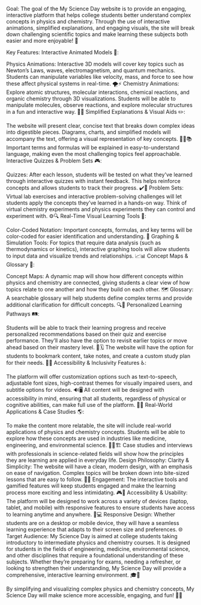 Goal:
The goal of the My Science Day website is to provide an engaging, interactive platform that helps college students better understand complex concepts in physics and chemistry. Through the use of interactive animations, simplified explanations, and engaging visuals, the site will break down challenging scientific topics and make learning these subjects both easier and more enjoyable! 🌟

Key Features:
Interactive Animated Models 🎥:

Physics Animations: Interactive 3D models will cover key topics such as Newton’s Laws, waves, electromagnetism, and quantum mechanics. Students can manipulate variables like velocity, mass, and force to see how these affect physical systems in real-time. 🌪️⚡
Chemistry Animations: Explore atomic structures, molecular interactions, chemical reactions, and organic chemistry through 3D visualizations. Students will be able to manipulate molecules, observe reactions, and explore molecular structures in a fun and interactive way. 🔬💥
Simplified Explanations & Visual Aids ✏️:

The website will present clear, concise text that breaks down complex ideas into digestible pieces. Diagrams, charts, and simplified models will accompany the text, offering a visual representation of key concepts. 🧑‍🏫📚
Important terms and formulas will be explained in easy-to-understand language, making even the most challenging topics feel approachable.
Interactive Quizzes & Problem Sets 🎮:

Quizzes: After each lesson, students will be tested on what they've learned through interactive quizzes with instant feedback. This helps reinforce concepts and allows students to track their progress. ✔️📝
Problem Sets: Virtual lab exercises and interactive problem-solving challenges will let students apply the concepts they’ve learned in a hands-on way. Think of virtual chemistry experiments and physics experiments they can control and experiment with. ⚙️🔍
Real-Time Visual Learning Tools 🎨:

Color-Coded Notation: Important concepts, formulas, and key terms will be color-coded for easier identification and understanding. 🌈
Graphing & Simulation Tools: For topics that require data analysis (such as thermodynamics or kinetics), interactive graphing tools will allow students to input data and visualize trends and relationships. 📈📊
Concept Maps & Glossary 📖:

Concept Maps: A dynamic map will show how different concepts within physics and chemistry are connected, giving students a clear view of how topics relate to one another and how they build on each other. 🗺️
Glossary: A searchable glossary will help students define complex terms and provide additional clarification for difficult concepts. 🔍📘
Personalized Learning Pathways 🛤️:

Students will be able to track their learning progress and receive personalized recommendations based on their quiz and exercise performance. They’ll also have the option to revisit earlier topics or move ahead based on their mastery level. 💪🗓️
The website will have the option for students to bookmark content, take notes, and create a custom study plan for their needs. 📌📝
Accessibility & Inclusivity Features ♿:

The platform will offer customization options such as text-to-speech, adjustable font sizes, high-contrast themes for visually impaired users, and subtitle options for videos. 🔊🖥️
All content will be designed with accessibility in mind, ensuring that all students, regardless of physical or cognitive abilities, can make full use of the platform. 🧑‍🦯
Real-World Applications & Case Studies 🌎:

To make the content more relatable, the site will include real-world applications of physics and chemistry concepts. Students will be able to explore how these concepts are used in industries like medicine, engineering, and environmental science. 👨‍🔬🏗️
Case studies and interviews with professionals in science-related fields will show how the principles they are learning are applied in everyday life.
Design Philosophy:
Clarity & Simplicity: The website will have a clean, modern design, with an emphasis on ease of navigation. Complex topics will be broken down into bite-sized lessons that are easy to follow. 📐✨
Engagement: The interactive tools and gamified features will keep students engaged and make the learning process more exciting and less intimidating. 🎮🎉
Accessibility & Usability: The platform will be designed to work across a variety of devices (laptop, tablet, and mobile) with responsive features to ensure students have access to learning anytime and anywhere. 📱💻
Responsive Design: Whether students are on a desktop or mobile device, they will have a seamless learning experience that adapts to their screen size and preferences. 🌐
Target Audience:
My Science Day is aimed at college students taking introductory to intermediate physics and chemistry courses. It is designed for students in the fields of engineering, medicine, environmental science, and other disciplines that require a foundational understanding of these subjects. Whether they’re preparing for exams, needing a refresher, or looking to strengthen their understanding, My Science Day will provide a comprehensive, interactive learning environment. 🎓🔬

By simplifying and visualizing complex physics and chemistry concepts, My Science Day will make science more accessible, engaging, and fun! 🚀✨
